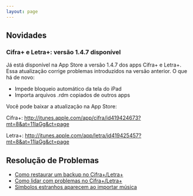 ```yaml
---
layout: page
---
```


## Novidades

### Cifra+ e Letra+: versão 1.4.7 disponível

Já está disponível na App Store a versão 1.4.7 dos apps Cifra+ e Letra+. Essa atualização corrige problemas introduzidos na versão anterior. O que há de novo:

- Impede bloqueio automático da tela do iPad
- Importa arquivos .rdm copiados de outros apps

Você pode baixar a atualização na App Store:

Cifra+:
http://itunes.apple.com/app/cifra/id419424673?mt=8&at=11laGg&ct=page

Letra+:
http://itunes.apple.com/app/letra/id419425457?mt=8&at=11laGg&ct=page

## Resolução de Problemas

- [Como restaurar um backup no Cifra+/Letra+](backup-cifra-br)
- [Como lidar com problemas no Cifra+/Letra+](troubleshooting-cifra-br)
- [Símbolos estranhos aparecem ao importar música](symbols-br)
